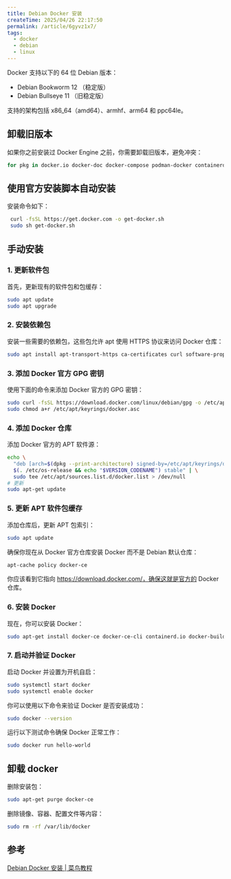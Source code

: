 ```yaml
---
title: Debian Docker 安装
createTime: 2025/04/26 22:17:50
permalink: /article/6gyvz1x7/
tags:
  - docker
  - debian
  - linux
---
```

Docker 支持以下的 64 位 Debian 版本：

- Debian Bookworm 12 （稳定版）
- Debian Bullseye 11 （旧稳定版）

支持的架构包括 x86_64（amd64）、armhf、arm64 和 ppc64le。

## 卸载旧版本

如果你之前安装过 Docker Engine 之前，你需要卸载旧版本，避免冲突：

```bash
for pkg in docker.io docker-doc docker-compose podman-docker containerd runc; do sudo apt-get remove $pkg; done
```

## 使用官方安装脚本自动安装

安装命令如下：

```bash
 curl -fsSL https://get.docker.com -o get-docker.sh
 sudo sh get-docker.sh
```

## 手动安装

### 1. 更新软件包

首先，更新现有的软件包和包缓存：

```bash
sudo apt update
sudo apt upgrade
```

### 2. 安装依赖包

安装一些需要的依赖包，这些包允许 apt 使用 HTTPS 协议来访问 Docker 仓库：

```bash
sudo apt install apt-transport-https ca-certificates curl software-properties-common
```

### 3. 添加 Docker 官方 GPG 密钥

使用下面的命令来添加 Docker 官方的 GPG 密钥：

```bash
sudo curl -fsSL https://download.docker.com/linux/debian/gpg -o /etc/apt/keyrings/docker.asc
sudo chmod a+r /etc/apt/keyrings/docker.asc
```

### 4. 添加 Docker 仓库

添加 Docker 官方的 APT 软件源：

```bash
echo \
  "deb [arch=$(dpkg --print-architecture) signed-by=/etc/apt/keyrings/docker.asc] https://download.docker.com/linux/debian \
  $(. /etc/os-release && echo "$VERSION_CODENAME") stable" | \
  sudo tee /etc/apt/sources.list.d/docker.list > /dev/null
# 更新
sudo apt-get update
```

### 5. 更新 APT 软件包缓存

添加仓库后，更新 APT 包索引：

```bash
sudo apt update
```

确保你现在从 Docker 官方仓库安装 Docker 而不是 Debian 默认仓库：

```bash
apt-cache policy docker-ce
```

你应该看到它指向 https://download.docker.com/，确保这就是官方的 Docker 仓库。

### 6. 安装 Docker

现在，你可以安装 Docker：

```bash
sudo apt-get install docker-ce docker-ce-cli containerd.io docker-buildx-plugin docker-compose-plugin
```

### 7. 启动并验证 Docker

启动 Docker 并设置为开机自启：

```bash
sudo systemctl start docker
sudo systemctl enable docker
```

你可以使用以下命令来验证 Docker 是否安装成功：

```bash
sudo docker --version
```

运行以下测试命令确保 Docker 正常工作：

```bash
sudo docker run hello-world
```

## 卸载 docker

删除安装包：

```bash
sudo apt-get purge docker-ce
```

删除镜像、容器、配置文件等内容：

```bash
sudo rm -rf /var/lib/docker
```

## 参考

[Debian Docker 安装 | 菜鸟教程](https://www.runoob.com/docker/debian-docker-install.html)